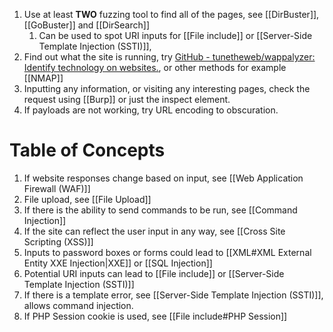 1. Use at least **TWO** fuzzing tool to find all of the pages, see [[DirBuster]], [[GoBuster]] and [[DirSearch]] 
	1. Can be used to spot URI inputs for [[File include]] or [[Server-Side Template Injection (SSTI)]],
2. Find out what the site is running, try [GitHub - tunetheweb/wappalyzer: Identify technology on websites.](https://github.com/tunetheweb/wappalyzer), or other methods for example [[NMAP]]
3. Inputting any information, or visiting any interesting pages, check the request using [[Burp]] or just the inspect element. 
4. If payloads are not working, try URL encoding to obscuration.

# Table of Concepts

1. If website responses change based on input, see [[Web Application Firewall (WAF)]]
2. File upload, see [[File Upload]]
3. If there is the ability to send commands to be run, see [[Command Injection]]
4. If the site can reflect the user input in any way, see [[Cross Site Scripting (XSS)]]
5. Inputs to password boxes or forms could lead to [[XML#XML External Entity XXE Injection|XXE]] or [[SQL Injection]]
6. Potential URI inputs can lead to [[File include]] or [[Server-Side Template Injection (SSTI)]] 
7. If there is a template error, see [[Server-Side Template Injection (SSTI)]], allows command injection.
8. If PHP Session cookie is used, see [[File include#PHP Session]]



